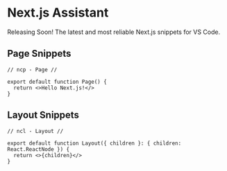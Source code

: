 # Next.js Assistant

Releasing Soon! The latest and most reliable Next.js snippets for VS Code.

## Page Snippets

```tsx
// ncp - Page //

export default function Page() {
  return <>Hello Next.js!</>
}
```

## Layout Snippets

```tsx
// ncl - Layout //

export default function Layout({ children }: { children: React.ReactNode }) {
  return <>{children}</>
}
```
